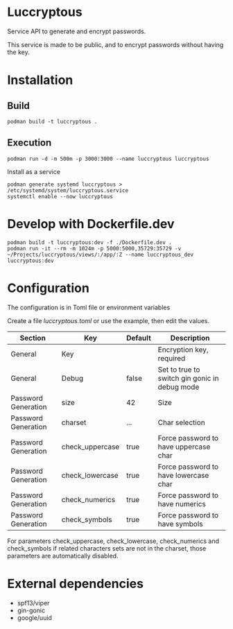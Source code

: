 # Luccryptous

Service API to generate and encrypt passwords.

This service is made to be public, and to encrypt passwords without having the key.


# Installation

## Build

``` shell
podman build -t luccryptous .
```


## Execution

``` shell
podman run -d -m 500m -p 3000:3000 --name luccryptous luccryptous
```

Install as a service

``` shell
podman generate systemd luccryptous > /etc/systemd/system/luccryptous.service
systemctl enable --now luccryptous
```


# Develop with Dockerfile.dev

``` shell
podman build -t luccryptous:dev -f ./Dockerfile.dev .
podman run -it --rm -m 1024m -p 5000:5000,35729:35729 -v ~/Projects/luccryptous/views/:/app/:Z --name luccryptous_dev luccryptous:dev
```


# Configuration

The configuration is in Toml file or environment variables

Create a file *luccryptous.toml* or use the example, then edit the values.


| Section             | Key             | Default | Description                                   |
|---------------------|-----------------|---------|-----------------------------------------------|
| General             | Key             |         | Encryption key, required                      |
| General             | Debug           | false   | Set to true to switch gin gonic in debug mode |
| Password Generation | size            | 42      | Size                                          |
| Password Generation | charset         | ...     | Char selection                                |
| Password Generation | check_uppercase | true    | Force password to have uppercase char         |
| Password Generation | check_lowercase | true    | Force password to have lowercase char         |
| Password Generation | check_numerics  | true    | Force password to have numerics               |
| Password Generation | check_symbols   | true    | Force password to have symbols                |


For parameters check_uppercase, check_lowercase, check_numerics and check_symbols if
related characters sets are not in the charset, those parameters are automatically
disabled.


# External dependencies

- spf13/viper
- gin-gonic
- google/uuid
